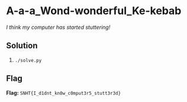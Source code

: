 # A-a-a_Wond-wonderful_Ke-kebab
*I think my computer has started stuttering!*

## Solution
1. `./solve.py`


## Flag
**Flag:** `SNHT{I_d1dnt_kn0w_c0mput3r5_stutt3r3d}`
